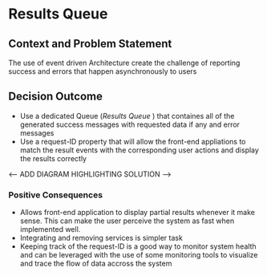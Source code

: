 # Results Queue

## Context and Problem Statement
The use of event driven Architecture create the challenge of reporting success and errors that happen asynchronously to users


## Decision Outcome
* Use a dedicated Queue (<i>Results Queue </i>) that containes all of the generated success messages with requested data if any and error messages
* Use a request-ID property that will allow the front-end appliations to match the result events with the corresponding user actions and display the results correctly 

<-- ADD DIAGRAM HIGHLIGHTING SOLUTION -->


### Positive Consequences

* Allows front-end application to display partial results whenever it make sense. This can make the user perceive the system as fast when implemented well.
* Integrating and removing services is simpler task
* Keeping track of the request-ID is a good way to monitor system health and can be leveraged with the use of some monitoring tools to visualize and trace the flow of data accross the system
